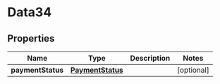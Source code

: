 

# Data34


## Properties

Name | Type | Description | Notes
------------ | ------------- | ------------- | -------------
**paymentStatus** | [**PaymentStatus**](PaymentStatus.md) |  |  [optional]



